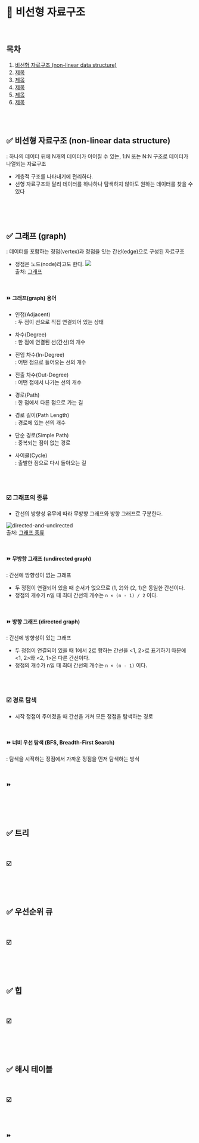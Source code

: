 
# 📌 비선형 자료구조

<br/>

## 목차
1. [비선형 자료구조 (non-linear data structure)](#-HTTP)
2. [제목](#-HTTP)
3. [제목](#-HTTP)
4. [제목](#-HTTP)
5. [제목](#-HTTP)
6. [제목](#-HTTP)

<br/><br/>

## ✅ 비선형 자료구조 (non-linear data structure)
: 하나의 데이터 뒤에 N개의 데이터가 이어질 수 있는, 1:N 또는 N:N 구조로 데이터가 나열되는 자료구조
- 계층적 구조를 나타내기에 편리하다.
- 선형 자료구조와 달리 데이터를 하나하나 탐색하지 않아도 원하는 데이터를 찾을 수 있다


<br/><br/>
<br/>

## ✅ 그래프 (graph)
: 데이터를 포함하는 정점(vertex)과 정점을 잇는 간선(edge)으로 구성된 자료구조
- 정점은 노드(node)라고도 한다.
![](https://velog.velcdn.com/images%2Froro%2Fpost%2F3be2081c-0ea4-451e-a586-3eb202e80c76%2Fimage.png) <br/>
출처: [그래프](https://velog.io/@roro/%EC%9E%90%EB%A3%8C%EA%B5%AC%EC%A1%B0%EC%95%8C%EA%B3%A0%EB%A6%AC%EC%A6%98-%EA%B7%B8%EB%9E%98%ED%94%84-DFS-BFS)


<br/>

#### ⏩ 그래프(graph) 용어

- 인접(Adjacent) <br/>
: 두 점이 선으로 직접 연결되어 있는 상태

- 차수(Degree) <br/>
: 한 점에 연결된 선(간선)의 개수

- 진입 차수(In-Degree) <br/>
: 어떤 점으로 들어오는 선의 개수

- 진출 차수(Out-Degree) <br/>
: 어떤 점에서 나가는 선의 개수

- 경로(Path) <br/>
: 한 점에서 다른 점으로 가는 길

- 경로 길이(Path Length) <br/>
: 경로에 있는 선의 개수

- 단순 경로(Simple Path) <br/>
: 중복되는 점이 없는 경로

- 사이클(Cycle) <br/>
: 출발한 점으로 다시 돌아오는 길


<br/><br/>

### ☑️ 그래프의 종류
- 간선의 방향성 유무에 따라 무방향 그래프와 방향 그래프로 구분한다.

![directed-and-undirected](https://chamdom.blog/static/43dcc5ebdae930f808c5563ac31f4159/c5bb3/directed-and-undirected.png) <br/>
출처: [그래프 종류](https://chamdom.blog/graph/)

<br/>

#### ⏩ 무방향 그래프 (undirected graph)
: 간선에 방향성이 없는 그래프
- 두 정점이 연결되어 있을 때 순서가 없으므로 (1, 2)와 (2, 1)은 동일한 간선이다.
- 정점의 개수가 n일 때 최대 간선의 개수는 `n × (n - 1) / 2` 이다.

<br/>

#### ⏩ 방향 그래프 (directed graph)
:  간선에 방향성이 있는 그래프
- 두 정점이 연결되어 있을 때 1에서 2로 향하는 간선을 <1, 2>로 표기하기 때문에 <1, 2>와 <2, 1>은 다른 간선이다. 
- 정점의 개수가 n일 때 최대 간선의 개수는 `n × (n - 1)` 이다.

<br/><br/>

### ☑️ 경로 탐색
- 시작 정점이 주어졌을 때 간선을 거쳐 모든 정점을 탐색하는 경로

<br/>

#### ⏩ 너비 우선 탐색 (BFS, Breadth-First Search)
: 탐색을 시작하는 정점에서 가까운 정점을 먼저 탐색하는 방식





<br/>

#### ⏩ 




<br/><br/>
<br/>
  
## ✅ 트리


<br/>

### ☑️ 


<br/><br/>
<br/>

## ✅ 우선순위 큐


<br/>

### ☑️ 





<br/><br/>
<br/>
  
## ✅ 힙


<br/>

### ☑️ 



<br/><br/>
<br/>
  
## ✅ 해시 테이블


<br/>

### ☑️ 







<br/><br/>

#### ⏩ 


<br/><br/>

